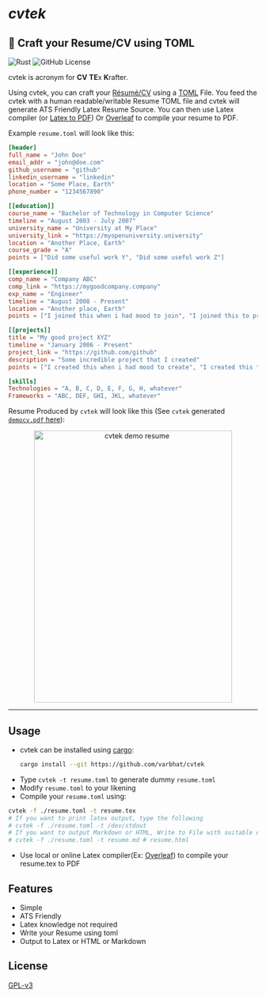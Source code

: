 # *cvtek*
## 📄 Craft your Resume/CV using TOML

![Rust](https://img.shields.io/badge/rust-%23000000.svg?logo=rust)
![GitHub License](https://img.shields.io/github/license/varbhat/cvtek?logoColor=violet)

cvtek is acronym for **CV** **TE**x **K**rafter.

Using cvtek, you can craft your [Résumé/CV](https://en.wikipedia.org/wiki/R%C3%A9sum%C3%A9) using a [TOML](https://toml.io) File. You feed the cvtek with a human readable/writable Resume TOML file and cvtek will generate ATS Friendly Latex Resume Source. You can then use Latex compiler (or [Latex to PDF](https://github.com/xu-cheng/latex-action)) Or [Overleaf](https://www.overleaf.com/) to compile your resume to PDF.

Example `resume.toml` will look like this:

```toml
[header]
full_name = "John Doe"
email_addr = "john@doe.com"
github_username = "github"
linkedin_username = "linkedin"
location = "Some Place, Earth"
phone_number = "1234567890"

[[education]]
course_name = "Bachelor of Technology in Computer Science"
timeline = "August 2003 - July 2007"
university_name = "University at My Place"
university_link = "https://myopenuniversity.university"
location = "Another Place, Earth"
course_grade = "A"
points = ["Did some useful work Y", "Did some useful work Z"]

[[experience]]
comp_name = "Company ABC"
comp_link = "https://mygoodcompany.company"
exp_name = "Engineer"
timeline = "August 2008 - Present"
location = "Another place, Earth"
points = ["I joined this when i had mood to join", "I joined this to prove myself", "I achieved ABC here"]

[[projects]]
title = "My good project XYZ"
timeline = "January 2006 - Present"
project_link = "https://github.com/github"
description = "Some incredible project that I created"
points = ["I created this when i had mood to create", "I created this to prove myself"]

[skills]
Technologies = "A, B, C, D, E, F, G, H, whatever"
Frameworks = "ABC, DEF, GHI, JKL, whatever"

```

Resume Produced by `cvtek` will look like this (See `cvtek` generated [`democv.pdf` here](assets/democv.pdf)):

<p align="center">
<img src="https://raw.githubusercontent.com/varbhat/cvtek/main/assets/democv.png" alt="cvtek demo resume" width=400 height=550 />
</p>
<hr>

## Usage
- cvtek can be installed using [cargo](https://github.com/rust-lang/cargo):
  ```bash
  cargo install --git https://github.com/varbhat/cvtek
  ```
- Type `cvtek -t resume.toml` to generate dummy `resume.toml`
- Modify `resume.toml` to your likening
- Compile your `resume.toml` using:
```bash
cvtek -f ./resume.toml -t resume.tex
# If you want to print latex output, type the following
# cvtek -f ./resume.toml -t /dev/stdout
# If you want to output Markdown or HTML, Write to File with suitable extension
# cvtek -f ./resume.toml -t resume.md # resume.html
```

- Use local or online Latex compiler(Ex: [Overleaf](https://www.overleaf.com/)) to compile your resume.tex to PDF

## Features
- Simple
- ATS Friendly
- Latex knowledge not required
- Write your Resume using toml
- Output to Latex or HTML or Markdown

## License
[GPL-v3](LICENSE)
